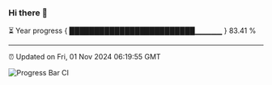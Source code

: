 ### Hi there 👋

⏳ Year progress { █████████████████████████▁▁▁▁▁ } 83.41 %

---

⏰ Updated on Fri, 01 Nov 2024 06:19:55 GMT

![Progress Bar CI](https://github.com/liununu/liununu/workflows/Progress%20Bar%20CI/badge.svg)
